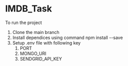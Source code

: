 # IMDB_Task

To run the project
  1. Clone the main branch
  2. Install dependices using command npm install --save
  3. Setup .env file with following key
      1. PORT
      2. MONGO_URI
      3. SENDGRID_API_KEY
